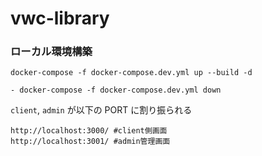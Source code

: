 # vwc-library

### ローカル環境構築

```
docker-compose -f docker-compose.dev.yml up --build -d
```


```
- docker-compose -f docker-compose.dev.yml down
```

`client`, `admin` が以下の PORT に割り振られる

```
http://localhost:3000/ #client側画面
http://localhost:3001/ #admin管理画面
```
